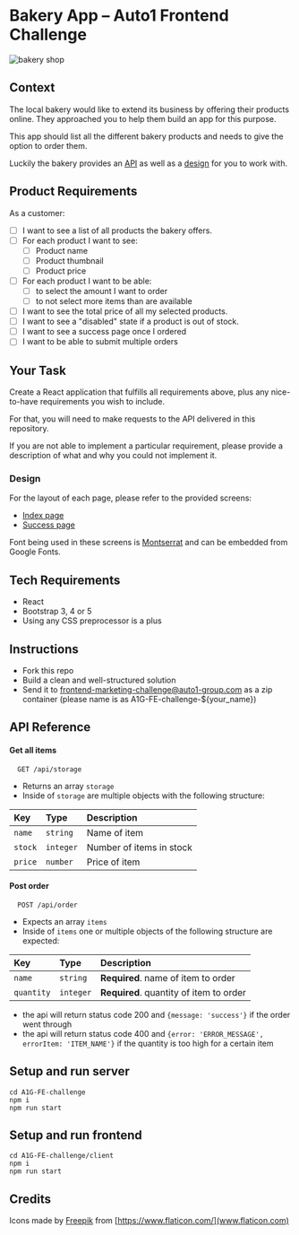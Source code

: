 # Bakery App – Auto1 Frontend Challenge
![bakery shop](https://static.vecteezy.com/system/resources/previews/002/045/877/large_2x/fancy-bakery-shop-with-trees-and-bike-vector.jpg)

## Context

The local bakery would like to extend its business by offering their products online. They approached you to help them build an app for this purpose.

This app should list all the different bakery products and needs to give the option to order them. 

Luckily the bakery provides an [API](#api-reference) as well as a [design](#design) for you to work with.

## Product Requirements

As a customer:

- [ ] I want to see a list of all products the bakery offers.
- [ ] For each product I want to see:
    - [ ] Product name
    - [ ] Product thumbnail
    - [ ] Product price
- [ ] For each product I want to be able: 
  - [ ] to select the amount I want to order
  - [ ] to not select more items than are available
- [ ] I want to see the total price of all my selected products.
- [ ] I want to see a "disabled" state if a product is out of stock.
- [ ] I want to see a success page once I ordered
- [ ] I want to be able to submit multiple orders

## Your Task

Create a React application that fulfills all requirements above, plus any nice-to-have requirements you wish to include.

For that, you will need to make requests to the API delivered in this repository.

If you are not able to implement a particular requirement, please provide a description of what and why you could not implement it.

### Design
For the layout of each page, please refer to the provided screens:

- [Index page](./assets/screens/index.png)
- [Success page](./assets/screens/success.png)

Font being used in these screens is [Montserrat](https://fonts.google.com/specimen/Montserrat) and can be embedded from Google Fonts.

## Tech Requirements

- React
- Bootstrap 3, 4 or 5
- Using any CSS preprocessor is a plus

## Instructions

- Fork this repo
- Build a clean and well-structured solution
- Send it to [frontend-marketing-challenge@auto1-group.com](mailto:frontend-marketing-challenge@auto1-group.com) as a zip container (please name is as A1G-FE-challenge-${your_name})

## API Reference

#### Get all items

```http
  GET /api/storage
```

- Returns an array `storage`
- Inside of `storage` are multiple objects with the following structure:

| Key | Type | Description |
| :-------- | :------- | :--- |
| `name` | `string` | Name of item |
| `stock` | `integer` | Number of items in stock |
| `price` | `number` | Price of item |

#### Post order

```http
  POST /api/order
```

- Expects an array `items`
- Inside of `items` one or multiple objects of the following structure are expected:

| Key | Type | Description |
| :--- | :--- | :--- |
| `name` | `string` | **Required**. name of item to order |
| `quantity` | `integer` | **Required**. quantity of item to order |

- the api will return status code 200 and `{message: 'success'}` if the order went through
- the api will return status code 400 and `{error: 'ERROR_MESSAGE', errorItem: 'ITEM_NAME'}` if the quantity is too high for a certain item

## Setup and run server
```
cd A1G-FE-challenge
npm i
npm run start
```


## Setup and run frontend
```
cd A1G-FE-challenge/client
npm i
npm run start
```


## Credits

Icons made by [Freepik](https://www.freepik.com)</a> from [https://www.flaticon.com/](www.flaticon.com)

